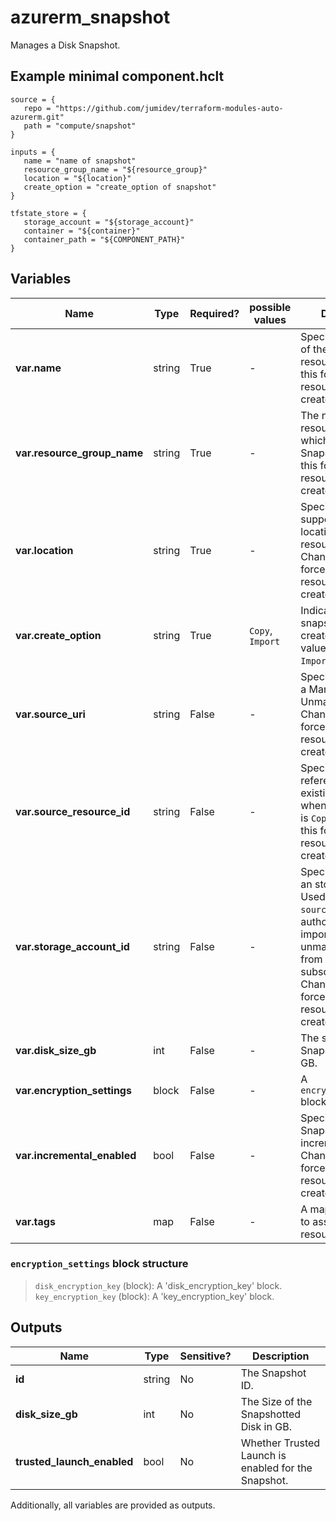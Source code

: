 # azurerm_snapshot

Manages a Disk Snapshot.

## Example minimal component.hclt

```hcl
source = {
   repo = "https://github.com/jumidev/terraform-modules-auto-azurerm.git" 
   path = "compute/snapshot" 
}

inputs = {
   name = "name of snapshot" 
   resource_group_name = "${resource_group}" 
   location = "${location}" 
   create_option = "create_option of snapshot" 
}

tfstate_store = {
   storage_account = "${storage_account}" 
   container = "${container}" 
   container_path = "${COMPONENT_PATH}" 
}

```

## Variables

| Name | Type | Required? |  possible values |  Description |
| ---- | ---- | --------- |  ----------- | ----------- |
| **var.name** | string | True | -  |  Specifies the name of the Snapshot resource. Changing this forces a new resource to be created. | 
| **var.resource_group_name** | string | True | -  |  The name of the resource group in which to create the Snapshot. Changing this forces a new resource to be created. | 
| **var.location** | string | True | -  |  Specifies the supported Azure location where the resource exists. Changing this forces a new resource to be created. | 
| **var.create_option** | string | True | `Copy`, `Import`  |  Indicates how the snapshot is to be created. Possible values are `Copy` or `Import`. | 
| **var.source_uri** | string | False | -  |  Specifies the URI to a Managed or Unmanaged Disk. Changing this forces a new resource to be created. | 
| **var.source_resource_id** | string | False | -  |  Specifies a reference to an existing snapshot, when `create_option` is `Copy`. Changing this forces a new resource to be created. | 
| **var.storage_account_id** | string | False | -  |  Specifies the ID of an storage account. Used with `source_uri` to allow authorization during import of unmanaged blobs from a different subscription. Changing this forces a new resource to be created. | 
| **var.disk_size_gb** | int | False | -  |  The size of the Snapshotted Disk in GB. | 
| **var.encryption_settings** | block | False | -  |  A `encryption_settings` block. | 
| **var.incremental_enabled** | bool | False | -  |  Specifies if the Snapshot is incremental. Changing this forces a new resource to be created. | 
| **var.tags** | map | False | -  |  A mapping of tags to assign to the resource. | 

### `encryption_settings` block structure

> `disk_encryption_key` (block): A 'disk_encryption_key' block.
> `key_encryption_key` (block): A 'key_encryption_key' block.



## Outputs

| Name | Type | Sensitive? | Description |
| ---- | ---- | --------- | --------- |
| **id** | string | No  | The Snapshot ID. | 
| **disk_size_gb** | int | No  | The Size of the Snapshotted Disk in GB. | 
| **trusted_launch_enabled** | bool | No  | Whether Trusted Launch is enabled for the Snapshot. | 

Additionally, all variables are provided as outputs.
